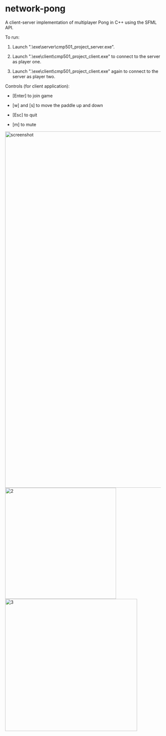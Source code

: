 # network-pong
A client-server implementation of multiplayer Pong in C++ using the SFML API.

To run:

1. Launch ".\exe\server\cmp501_project_server.exe".

2. Launch ".\exe\client\cmp501_project_client.exe" to connect to the server as player one.

3. Launch ".\exe\client\cmp501_project_client.exe" again to connect to the server as player two.

Controls (for client application):

* [Enter] to join game

* [w] and [s] to move the paddle up and down

* [Esc] to quit

* [m] to mute

<img width="1151" alt="screenshot" src="https://github.com/user-attachments/assets/687ebc01-6ef1-49e9-8804-6ccbaf98aec3">

<img width="359" alt="2" src="https://github.com/user-attachments/assets/f79428a6-d370-48f0-a1ed-16d22a5ba28c">

<img width="427" alt="3" src="https://github.com/user-attachments/assets/c7009fbc-2347-450c-9bcf-2cbed650ae39">
